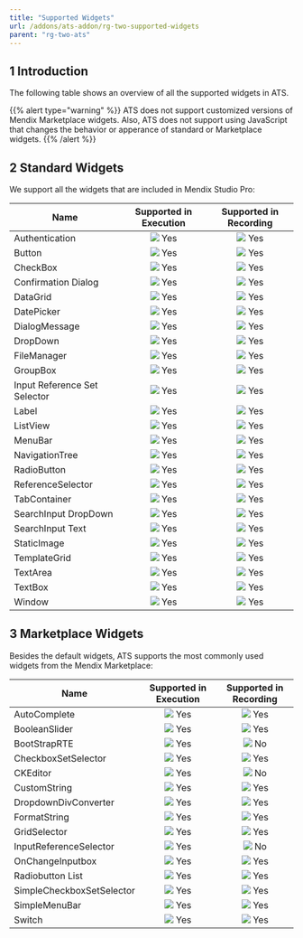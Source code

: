 ```yaml
---
title: "Supported Widgets"
url: /addons/ats-addon/rg-two-supported-widgets
parent: "rg-two-ats"
---
```


## 1 Introduction

The following table shows an overview of all the supported widgets in ATS.

{{% alert type="warning" %}}
ATS does not support customized versions of Mendix Marketplace widgets. Also, ATS does not support using JavaScript that changes the behavior or apperance of standard or Marketplace widgets.
{{% /alert %}}

## 2 Standard Widgets

We support all the widgets that are included in Mendix Studio Pro:

| Name | Supported in Execution | Supported in Recording |
| ---- | :--------------------: | :--------------------: |
| Authentication | ![](attachments/rg-two-supported-widgets/green.png) Yes | ![](attachments/rg-two-supported-widgets/green.png) Yes |
| Button |![](attachments/rg-two-supported-widgets/green.png) Yes | ![](attachments/rg-two-supported-widgets/green.png) Yes |
| CheckBox | ![](attachments/rg-two-supported-widgets/green.png) Yes | ![](attachments/rg-two-supported-widgets/green.png) Yes |
| Confirmation Dialog | ![](attachments/rg-two-supported-widgets/green.png) Yes | ![](attachments/rg-two-supported-widgets/green.png) Yes |
| DataGrid | ![](attachments/rg-two-supported-widgets/green.png) Yes |  ![](attachments/rg-two-supported-widgets/green.png) Yes|
| DatePicker | ![](attachments/rg-two-supported-widgets/green.png) Yes | ![](attachments/rg-two-supported-widgets/green.png) Yes |
| DialogMessage | ![](attachments/rg-two-supported-widgets/green.png) Yes | ![](attachments/rg-two-supported-widgets/green.png) Yes |
| DropDown | ![](attachments/rg-two-supported-widgets/green.png) Yes | ![](attachments/rg-two-supported-widgets/green.png) Yes |
| FileManager | ![](attachments/rg-two-supported-widgets/green.png) Yes | ![](attachments/rg-two-supported-widgets/green.png) Yes |
| GroupBox | ![](attachments/rg-two-supported-widgets/green.png) Yes | ![](attachments/rg-two-supported-widgets/green.png) Yes |
| Input Reference Set Selector | ![](attachments/rg-two-supported-widgets/green.png) Yes | ![](attachments/rg-two-supported-widgets/green.png) Yes |
| Label | ![](attachments/rg-two-supported-widgets/green.png) Yes | ![](attachments/rg-two-supported-widgets/green.png) Yes|
| ListView | ![](attachments/rg-two-supported-widgets/green.png) Yes | ![](attachments/rg-two-supported-widgets/green.png) Yes |
| MenuBar | ![](attachments/rg-two-supported-widgets/green.png) Yes | ![](attachments/rg-two-supported-widgets/green.png) Yes |
| NavigationTree | ![](attachments/rg-two-supported-widgets/green.png) Yes | ![](attachments/rg-two-supported-widgets/green.png) Yes |
| RadioButton | ![](attachments/rg-two-supported-widgets/green.png) Yes | ![](attachments/rg-two-supported-widgets/green.png) Yes |
| ReferenceSelector | ![](attachments/rg-two-supported-widgets/green.png) Yes | ![](attachments/rg-two-supported-widgets/green.png) Yes |
| TabContainer | ![](attachments/rg-two-supported-widgets/green.png) Yes | ![](attachments/rg-two-supported-widgets/green.png) Yes |
| SearchInput DropDown | ![](attachments/rg-two-supported-widgets/green.png) Yes | ![](attachments/rg-two-supported-widgets/green.png) Yes |
| SearchInput Text | ![](attachments/rg-two-supported-widgets/green.png) Yes | ![](attachments/rg-two-supported-widgets/green.png) Yes |
| StaticImage | ![](attachments/rg-two-supported-widgets/green.png) Yes | ![](attachments/rg-two-supported-widgets/green.png) Yes |
| TemplateGrid | ![](attachments/rg-two-supported-widgets/green.png) Yes | ![](attachments/rg-two-supported-widgets/green.png) Yes |
| TextArea | ![](attachments/rg-two-supported-widgets/green.png) Yes | ![](attachments/rg-two-supported-widgets/green.png) Yes |
| TextBox | ![](attachments/rg-two-supported-widgets/green.png) Yes | ![](attachments/rg-two-supported-widgets/green.png) Yes |
| Window | ![](attachments/rg-two-supported-widgets/green.png) Yes | ![](attachments/rg-two-supported-widgets/green.png) Yes |

## 3 Marketplace Widgets

Besides the default widgets, ATS supports the most commonly used widgets from the Mendix Marketplace:

| Name | Supported in Execution | Supported in Recording |
| ---- | :--------------------: | :--------------------: |
| AutoComplete |  ![](attachments/rg-two-supported-widgets/green.png) Yes | ![](attachments/rg-two-supported-widgets/green.png) Yes|
| BooleanSlider |  ![](attachments/rg-two-supported-widgets/green.png) Yes | ![](attachments/rg-two-supported-widgets/green.png) Yes|
| BootStrapRTE | ![](attachments/rg-two-supported-widgets/green.png) Yes | ![](attachments/rg-two-supported-widgets/red.png) No |
| CheckboxSetSelector | ![](attachments/rg-two-supported-widgets/green.png) Yes | ![](attachments/rg-two-supported-widgets/green.png) Yes |
| CKEditor | ![](attachments/rg-two-supported-widgets/green.png) Yes | ![](attachments/rg-two-supported-widgets/red.png) No |
| CustomString | ![](attachments/rg-two-supported-widgets/green.png) Yes | ![](attachments/rg-two-supported-widgets/green.png) Yes |
| DropdownDivConverter | ![](attachments/rg-two-supported-widgets/green.png) Yes | ![](attachments/rg-two-supported-widgets/green.png) Yes|
| FormatString | ![](attachments/rg-two-supported-widgets/green.png) Yes | ![](attachments/rg-two-supported-widgets/green.png) Yes |
| GridSelector | ![](attachments/rg-two-supported-widgets/green.png) Yes | ![](attachments/rg-two-supported-widgets/green.png) Yes |
| InputReferenceSelector | ![](attachments/rg-two-supported-widgets/green.png) Yes | ![](attachments/rg-two-supported-widgets/red.png) No |
| OnChangeInputbox | ![](attachments/rg-two-supported-widgets/green.png) Yes | ![](attachments/rg-two-supported-widgets/green.png) Yes |
| Radiobutton List | ![](attachments/rg-two-supported-widgets/green.png) Yes | ![](attachments/rg-two-supported-widgets/green.png) Yes |
| SimpleCheckboxSetSelector | ![](attachments/rg-two-supported-widgets/green.png) Yes | ![](attachments/rg-two-supported-widgets/green.png) Yes |
| SimpleMenuBar | ![](attachments/rg-two-supported-widgets/green.png) Yes | ![](attachments/rg-two-supported-widgets/green.png) Yes |
| Switch | ![](attachments/rg-two-supported-widgets/green.png) Yes | ![](attachments/rg-two-supported-widgets/green.png) Yes |
